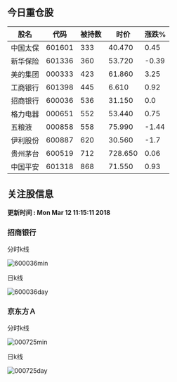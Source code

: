 
## 今日重仓股 

|股名|代码|被持数|时价|涨跌%|
|---|---|---|---|---|
|中国太保|601601|333|40.470|0.45|
|新华保险|601336|360|53.720|-0.39|
|美的集团|000333|423|61.860|3.25|
|工商银行|601398|445|6.610|0.92|
|招商银行|600036|536|31.150|0.0|
|格力电器|000651|552|53.440|0.75|
|五粮液|000858|558|75.990|-1.44|
|伊利股份|600887|620|30.560|-1.7|
|贵州茅台|600519|712|728.650|0.06|
|中国平安|601318|868|71.550|0.93|

## 关注股信息
**更新时间 : Mon Mar 12 11:15:11 2018**
### 招商银行 
分时k线

![600036min](http://image.sinajs.cn/newchart/min/n/sh600036.gif)

日k线

![600036day](http://image.sinajs.cn/newchart/daily/n/sh600036.gif)

### 京东方Ａ 
分时k线

![000725min](http://image.sinajs.cn/newchart/min/n/sz000725.gif)

日k线

![000725day](http://image.sinajs.cn/newchart/daily/n/sz000725.gif)
